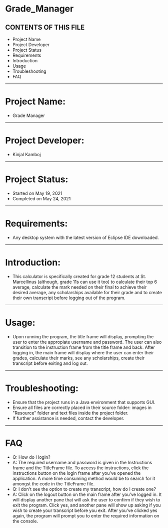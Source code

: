 # Grade_Manager

CONTENTS OF THIS FILE
------------------------------------
* Project Name
* Project Developer
* Project Status
* Requirements
* Introduction
* Usage
* Troubleshooting
* FAQ
------------------------------------
# Project Name: 
* Grade Manager
------------------------------------
# Project Developer: 
* Kinjal Kamboj
------------------------------------
# Project Status:
  * Started on May 19, 2021
  * Completed on May 24, 2021
------------------------------------
# Requirements: 
  * Any desktop system with the latest version of Eclipse IDE downloaded.
------------------------------------
# Introduction: 
  * This calculator is specifically created for grade 12 students at St. Marcellinus (although, grade 11s can use it too) to calculate their top 6 average, calculate the mark needed on their final to achieve their desired average, any scholarships available for their grade and to create their own transcript before logging out of the program.
------------------------------------
# Usage: 
  * Upon running the program, the title frame will display, prompting the user to enter the appropiate username and password. The user can also transition to the instruction frame from the title frame and back. After logging in, the main frame will display where the user can enter their grades, calculate their marks, see any scholarships, create their transcript before exiting and log out.
------------------------------------
# Troubleshooting: 
   * Ensure that the project runs in a Java environment that supports GUI.
   * Ensure all files are correctly placed in their source folder: images in "Resource" folder and text files inside the project folder. 
   * If further assistance is needed, contact the developer.
------------------------------------
# FAQ
   * Q: How do I login?
   * A: The required username and password is given in the Instructions frame and the TitleFrame file. To access the instructions, click the instructions button on the login frame after you've opened the application. A more time consuming method would be to search for it amongst the code in the TitleFrame file.
   * Q: I don't see the option to create my transcript, how do I create one?
   * A: Click on the logout button on the main frame after you've logged in. It will display another pane that will ask the user to confirm if they wish to exit the program. Click yes, and another pane will show up asking if you wish to create your transcript before you exit. After you've clicked yes again, the program will prompt you to enter the required information on the console.
